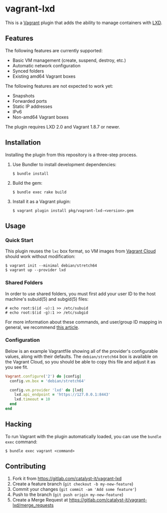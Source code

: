 # vagrant-lxd

This is a [Vagrant][] plugin that adds the ability to manage containers
with [LXD][].

[Vagrant]: https://www.vagrantup.com/
[LXD]: https://linuxcontainers.org/lxd/

## Features

The following features are currently supported:

 - Basic VM management (create, suspend, destroy, etc.)
 - Automatic network configuration
 - Synced folders
 - Existing amd64 Vagrant boxes

The following features are not expected to work yet:

 - Snapshots
 - Forwarded ports
 - Static IP addresses
 - IPv6
 - Non-amd64 Vagrant boxes

The plugin requires LXD 2.0 and Vagrant 1.8.7 or newer.

## Installation

Installing the plugin from this repository is a three-step process.

 1. Use Bundler to install development dependencies:
    
        $ bundle install
    
 2. Build the gem:
    
        $ bundle exec rake build
    
 3. Install it as a Vagrant plugin:
    
        $ vagrant plugin install pkg/vagrant-lxd-<version>.gem

## Usage

### Quick Start

This plugin reuses the `lxc` box format, so VM images from [Vagrant
Cloud][cloud] should work without modification:

    $ vagrant init --minimal debian/stretch64
    $ vagrant up --provider lxd

[cloud]: https://app.vagrantup.com/boxes/search?provider=lxc

### Shared Folders

In order to use shared folders, you must first add your user ID to the
host machine's subuid(5) and subgid(5) files:

    # echo root:$(id -u):1 >> /etc/subuid
    # echo root:$(id -g):1 >> /etc/subgid

For more information about these commands, and user/group ID mapping in
general, we recommend [this article][1].

[1]: https://insights.ubuntu.com/2017/06/15/custom-user-mappings-in-lxd-containers/

### Configuration

Below is an example Vagrantfile showing all of the provider's
configurable values, along with their defaults. The `debian/stretch64`
box is available on the Vagrant Cloud, so you should be able to copy
this file and adjust it as you see fit.

``` ruby
Vagrant.configure('2') do |config|
  config.vm.box = 'debian/stretch64'

  config.vm.provider 'lxd' do |lxd|
    lxd.api_endpoint = 'https://127.0.0.1:8443'
    lxd.timeout = 10
  end
end
```

## Hacking

To run Vagrant with the plugin automatically loaded, you can use the
`bundle exec` command:

    $ bundle exec vagrant <command>

## Contributing

 1. Fork it from <https://gitlab.com/catalyst-it/vagrant-lxd>
 2. Create a feature branch (`git checkout -b my-new-feature`)
 3. Commit your changes (`git commit -am 'Add some feature'`)
 4. Push to the branch (`git push origin my-new-feature`)
 5. Create a Merge Request at <https://gitlab.com/catalyst-it/vagrant-lxd/merge_requests>
